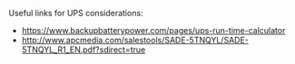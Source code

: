 

Useful links for UPS considerations:

-   <https://www.backupbatterypower.com/pages/ups-run-time-calculator>
-   <http://www.apcmedia.com/salestools/SADE-5TNQYL/SADE-5TNQYL_R1_EN.pdf?sdirect=true>

